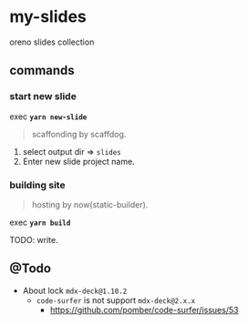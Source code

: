 # my-slides
oreno slides collection

## commands

### start new slide

exec **`yarn new-slide`**

> scaffonding by scaffdog.

1. select output dir => `slides`
2. Enter new slide project name.

### building site

> hosting by now(static-builder).

exec **`yarn build`**

TODO: write.

## @Todo

* About lock `mdx-deck@1.10.2`
  * `code-surfer` is not support `mdx-deck@2.x.x`
    * https://github.com/pomber/code-surfer/issues/53

